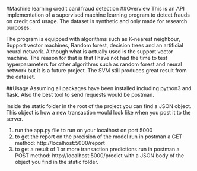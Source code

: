 #Machine learning credit card fraud detection
##Overview
This is an API implementation of a supervised machine learning program to detect frauds on credit card
usage. The dataset is synthetic and only made for research purposes. 

The program is equipped with algorithms such as K-nearest neighbour, Support vector machines, Random forest,
decision trees and an artificial neural network. Although what is actually used is the 
support vector machine. The reason for that is that I have not had the time to test hyperparameters
for other algorithms such as random forest and neural network but it is a future project. The SVM still
produces great result from the dataset.

##Usage
Assuming all packages have been installed including python3 and flask. Also the best 
tool to send requests would be postman.

Inside the static folder in the root of the project you can find a JSON object. This object is how a new
transaction would look like when you post it to the server.

1. run the app.py file to run on your localhost on port 5000
2. to get the report on the precision of the model run in postman a GET method: 
    http://localhost:5000/report 
3. to get a result of 1 or more transaction predictions run in postman a POST method:
    http://localhost:5000/predict with a JSON body of the object you find in the static folder.
   